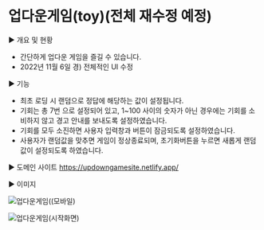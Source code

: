 # 업다운게임(toy)(전체 재수정 예정)

▶ 개요 및 현황
- 간단하게 업다운 게임을 즐길 수 있습니다.
- 2022년 11월 6일 경) 전체적인 UI 수정


▶ 기능
- 최초 로딩 시 랜덤으로 정답에 해당하는 값이 설정됩니다.
- 기회는 총 7번 으로 설정되어 있고, 1~100 사이의 숫자가 아닌 경우에는 기회를 소비하지 않고 경고 안내를 보내도록 설정하였습니다.
- 기회를 모두 소진하면 사용자 입력창과 버튼이 잠금되도록 설정하였습니다.
- 사용자가 랜덤값을 맞추면 게임이 정상종료되며, 초기화버튼을 누르면 새롭게 랜덤값이 설정되도록 하였습니다.

▶ 도메인 사이트
https://updowngamesite.netlify.app/

▶ 이미지


![업다운게임((모바일)](https://user-images.githubusercontent.com/107159871/200167562-7cf5950b-245e-4259-b4d1-c849ec040a58.PNG)


![업다운게임(시작화면)](https://user-images.githubusercontent.com/107159871/200167565-f7644460-de80-4bc5-a9ec-e4a8c0413c0d.PNG)

